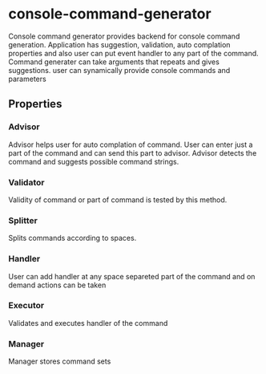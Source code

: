 # console-command-generator
Console command generator provides backend for console command generation. Application has suggestion, validation, auto complation properties and also user can put event handler to any part of the command. Command generater can take arguments that repeats and gives suggestions.  user can synamically provide console commands and parameters

## Properties

### Advisor
Advisor helps user for auto complation of command. User can enter just a part of the command and can send this part to advisor. Advisor detects the command and suggests possible command strings.

### Validator
Validity of command or part of command is tested by this method.

### Splitter
Splits commands according to spaces.

### Handler
User can add handler at any space separeted part of the command and on demand actions can be taken

### Executor
Validates and executes handler of the command

### Manager
Manager stores command sets


